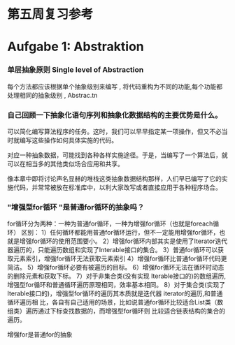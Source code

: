 # 第五周复习参考

# Aufgabe 1: Abstraktion

### 单层抽象原则 Single level of Abstraction

每个⽅法都应该根据单个抽象级别来编写 ,
将代码重构为不同的功能,每个功能都处理相同的抽象级别 ,
Abstrac.tn

### ⾃⼰回顾⼀下抽象化语句序列和抽象化数据结构的主要优势是什么。

可以简化编写算法程序的任务。这时，我们可以早早指定某一项操作，但又不必当时就编写这些操作如何具体实施的代码。

对应一种抽象数据，可能找到各种各样实施途径。于是，当编写了一个算法后，就可以在相当多的其他类似场合应用和共享。

像本章中即将讨论声名显赫的堆栈这类抽象数据结构那样，人们早已编写了它的实施代码，并常常被放在标准库中，以利大家改写或者直接应用于各种程序场合。

### "增强型for循环 "是普通for循环的抽象吗？

for循环分为两种：⼀种为普通for循环，⼀种为增强for循环（也就是foreach循环）
区别：
1）任何循环都能⽤普通for循环运⾏，但不⼀定能⽤增强for循环，也就是增强for循环的使⽤范围要⼩。
2）增强for循环内部其实是使⽤了Iterator迭代器遍历的，只能遍历数组和实现了Interable接⼝的集合。
3）普通for循环可以获取元素索引，增强for循环⽆法获取元素索引
4）增强for循环⽐普通for循环代码更简洁。
5）增强for循环必要有被遍历的⽬标。
6）增强for循环⽆法在循环时动态的删除元素和获取下标。
7）对于⾮集合类(没有实现 Iterable接⼝的)的数组遍历,增强型for循环和普通循环遍历原理相同，效率基本相同。
8）对于集合类(实现了Iterable接⼝的)，增强型for循环的遍历其本质就是迭代器 iterator的遍历,和普通循环遍历相
⽐，各⾃有⾃⼰适⽤的场景，⽐如说普通for循环⽐较适合List类（数组类）遍历通过下标查找数据的，⽽增强型for循环则
⽐较适合链表结构的集合的遍历。

增强for是普通for的抽象